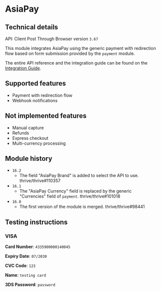 # AsiaPay

## Technical details

API: Client Post Through Browser version `3.67`

This module integrates AsiaPay using the generic payment with redirection flow based on form
submission provided by the `payment` module.

The entire API reference and the integration guide can be found on the
[Integration Guide](https://www.paydollar.com/pdf/op/enpdintguide.pdf).

## Supported features

- Payment with redirection flow
- Webhook notifications

## Not implemented features

- Manual capture
- Refunds
- Express checkout
- Multi-currency processing

## Module history

- `16.2`
  - The field "AsiaPay Brand" is added to select the API to use. thrive/thrive#110357
- `16.1`
  - The "AsiaPay Currency" field is replaced by the generic "Currencies" field of `payment`.
    thrive/thrive#101018
- `16.0`
  - The first version of the module is merged. thrive/thrive#98441

## Testing instructions

### VISA

**Card Number**: `4335900000140045`

**Expiry Date**: `07/2030`

**CVC Code**: `123`

**Name**: `testing card`

**3DS Password**: `password`
